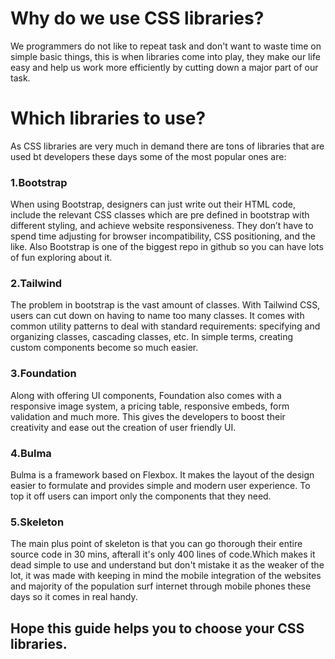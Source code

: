 # Why do we use CSS libraries? 
We programmers do not like to repeat task and don't want to waste time on simple basic things, this is when libraries 
come into play, they make our life easy and help us work more efficiently by cutting down a major part of our task. 

# Which libraries to use?  
As CSS libraries are very much in demand there are tons of libraries that are used bt developers these days some of the most popular ones are: 
### 1.Bootstrap
 When using Bootstrap, designers can just write out their HTML code, include the relevant CSS classes which are pre defined in bootstrap with different styling, and achieve website responsiveness. They don’t have to spend time adjusting for browser incompatibility, CSS positioning, and the like.
 Also Bootstrap is one of the biggest repo in github so you can have lots of fun exploring about it. 

 ### 2.Tailwind
 The problem in bootstrap is the vast amount of classes.
 With Tailwind CSS, users can cut down on having to name too many classes. It comes with common utility patterns to deal with standard requirements: specifying and organizing classes, cascading classes, etc. In simple terms, creating custom components become so much easier. 

 ### 3.Foundation 
Along with offering UI components, Foundation also comes with a responsive image system, a pricing table, responsive embeds, form validation and much more. This gives the developers to boost their creativity and ease out the creation of user friendly UI.  

### 4.Bulma 
Bulma is a framework based on Flexbox. It makes the layout of the design easier to formulate and provides simple and modern user experience. To top it off users can import only the components that they need.

### 5.Skeleton 
The main plus point of skeleton is that you can go thorough their entire source code in 30 mins, afterall it's only 400 lines of code.Which makes it dead simple to use and understand but don't mistake it as the weaker of the lot, it was made with keeping in mind the mobile integration of the websites and majority of the population surf internet through mobile phones these days so it comes in real handy. 

## Hope this guide helps you to choose your CSS libraries.